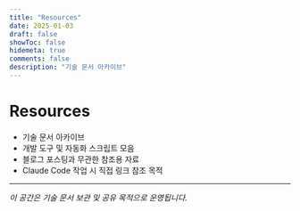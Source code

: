 ```yaml
---
title: "Resources"
date: 2025-01-03
draft: false
showToc: false
hidemeta: true
comments: false
description: "기술 문서 아카이브"
---
```


# Resources

- 기술 문서 아카이브
- 개발 도구 및 자동화 스크립트 모음  
- 블로그 포스팅과 무관한 참조용 자료
- Claude Code 작업 시 직접 링크 참조 목적

---

*이 공간은 기술 문서 보관 및 공유 목적으로 운영됩니다.*